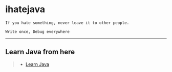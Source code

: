 # **ihatejava**

`If you hate something, never leave it to other people.`

`Write once, Debug everywhere`

---

## Learn Java from here
> - [Learn Java](https://dev.java/learn/ "Learn Java")
